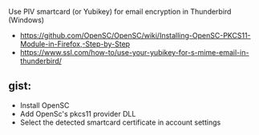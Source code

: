 Use PIV smartcard (or Yubikey) for email encryption in Thunderbird (Windows)
- https://github.com/OpenSC/OpenSC/wiki/Installing-OpenSC-PKCS11-Module-in-Firefox,-Step-by-Step
- https://www.ssl.com/how-to/use-your-yubikey-for-s-mime-email-in-thunderbird/
## gist:
- Install OpenSC
- Add OpenSc's pkcs11 provider DLL
- Select the detected smartcard certificate in account settings
